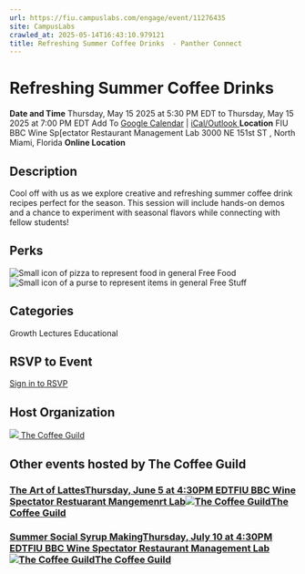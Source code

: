 ```yaml
---
url: https://fiu.campuslabs.com/engage/event/11276435
site: CampusLabs
crawled_at: 2025-05-14T16:43:10.979121
title: Refreshing Summer Coffee Drinks  - Panther Connect
---
```


# Refreshing Summer Coffee Drinks 
**Date and Time**
Thursday, May 15 2025 at 5:30 PM EDT  to 
Thursday, May 15 2025 at 7:00 PM EDT
Add To [Google Calendar](https://fiu.campuslabs.com/engage/event/11276435/googlepublish) | [iCal/Outlook ](https://fiu.campuslabs.com/engage/event/11276435.ics)
**Location**
FIU BBC Wine Sp[ectator Restaurant Management Lab 
3000 NE 151st ST , North Miami, Florida 
**Online Location**
## Description
Cool off with us as we explore creative and refreshing summer coffee drink recipes perfect for the season. This session will include hands-on demos and a chance to experiment with seasonal flavors while connecting with fellow students!
## Perks
![Small icon of pizza to represent food in general](https://static.campuslabsengage.com/discovery/images/free_food.svg) Free Food 
![Small icon of a purse to represent items in general](https://static.campuslabsengage.com/discovery/images/free_stuff.svg) Free Stuff 
## Categories
Growth
Lectures
Educational
## RSVP to Event
[Sign in to RSVP](https://fiu.campuslabs.com/engage/account/login?returnUrl=/engage/event/11276435)
## Host Organization
[![](https://se-images.campuslabs.com/clink/images/c67703aa-d5ba-43e4-b8ff-97d879958ea0d2ad1655-114e-4637-b25b-6d006d5251d2.png?preset=small-sq) The Coffee Guild ](https://fiu.campuslabs.com/engage/organization/coffeeguild)
## Other events hosted by The Coffee Guild
### [The Art of LattesThursday, June 5 at 4:30PM EDTFIU BBC Wine Spectator Restuarant Mangemenrt Lab![The Coffee Guild](https://se-images.campuslabs.com/clink/images/c67703aa-d5ba-43e4-b8ff-97d879958ea0d2ad1655-114e-4637-b25b-6d006d5251d2.png?preset=small-sq)The Coffee Guild](https://fiu.campuslabs.com/engage/event/11276437)
### [Summer Social Syrup MakingThursday, July 10 at 4:30PM EDTFIU BBC Wine Spectator Restaurant Management Lab![The Coffee Guild](https://se-images.campuslabs.com/clink/images/c67703aa-d5ba-43e4-b8ff-97d879958ea0d2ad1655-114e-4637-b25b-6d006d5251d2.png?preset=small-sq)The Coffee Guild](https://fiu.campuslabs.com/engage/event/11276439)
